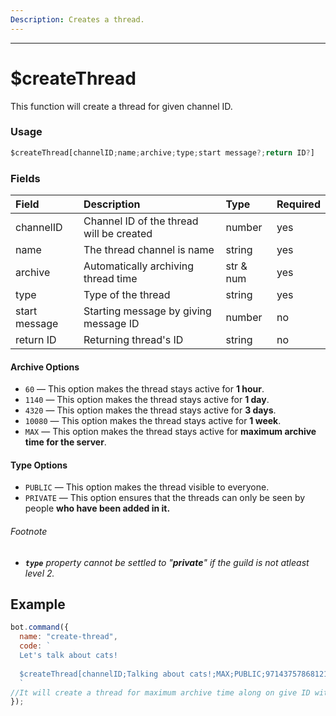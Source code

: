 ```yaml
---
Description: Creates a thread.
---
```

<hr>

# $createThread

This function will create a thread for given channel ID.

### Usage 
```js
$createThread[channelID;name;archive;type;start message?;return ID?]
```

### Fields
| Field | Description | Type | Required |
| :--- | :--- | :--- | :--- |
| channelID | Channel ID of the thread will be created | number | yes |
| name | The thread channel is name | string | yes |
| archive | Automatically archiving thread time | str & num | yes |
| type | Type of the thread | string | yes |
| start message | Starting message by giving message ID | number | no |
| return ID | Returning thread's ID | string | no |

#### Archive Options
* `60` — This option makes the thread stays active for **1 hour**.
* `1140` — This option makes the thread stays active for **1 day**.
* `4320` — This option makes the thread stays active for **3 days**.
* `10080` — This option makes the thread stays active for **1 week**.
* `MAX` — This option makes the thread stays active for **maximum archive time for the server**.

#### Type Options
* `PUBLIC` — This option makes the thread visible to everyone.
* `PRIVATE` — This option ensures that the threads can only be seen by people **who have been added in it.**

###### Footnote
* ***`type`** property cannot be settled to "**private**" if the guild is not atleast level 2.*

## Example
```js
bot.command({
  name: "create-thread",
  code: `
  Let's talk about cats!
  
  $createThread[channelID;Talking about cats!;MAX;PUBLIC;971437578681212988;yes]
  `
//It will create a thread for maximum archive time along on give ID with returning thread's ID.
});
```
